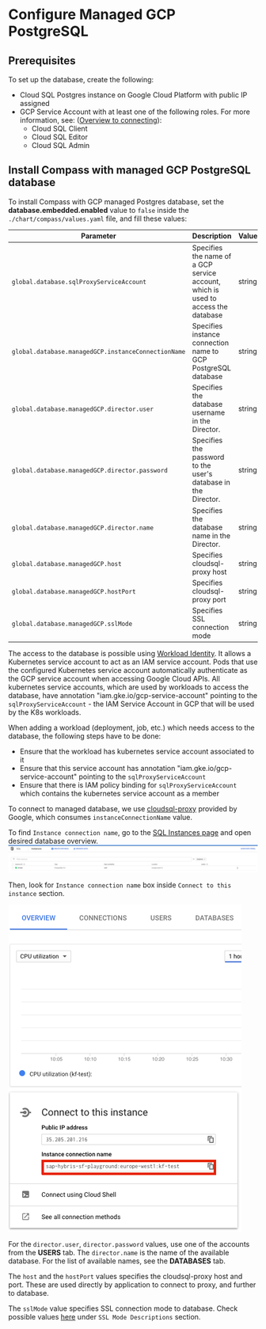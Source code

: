 # Configure Managed GCP PostgreSQL

## Prerequisites

To set up the database, create the following:

* Cloud SQL Postgres instance on Google Cloud Platform with public IP assigned
* GCP Service Account with at least one of the following roles. For more information, see: ([Overview to connecting](https://cloud.google.com/sql/docs/postgres/connect-external-app#4_if_required_by_your_authentication_method_create_a_service_account)):
  - Cloud SQL Client
  - Cloud SQL Editor
  - Cloud SQL Admin

## Install Compass with managed GCP PostgreSQL database

To install Compass with GCP managed Postgres database, set the **database.embedded.enabled** value to `false` inside the `./chart/compass/values.yaml` file, and fill these values:

| Parameter | Description | Values | Default |
| --- | --- | --- | --- |
| `global.database.sqlProxyServiceAccount` | Specifies the name of a GCP service account, which is used to access the database | string | "proxy-user@gcp-cmp.iam.gserviceaccount.com" |
| `global.database.managedGCP.instanceConnectionName` | Specifies instance connection name to GCP PostgreSQL database | string | "" |
| `global.database.managedGCP.director.user` | Specifies the database username in the Director. | string | "" |
| `global.database.managedGCP.director.password` | Specifies the password to the user's database in the Director. | string | "" |
| `global.database.managedGCP.director.name` | Specifies the database name in the Director. | string | "" |
| `global.database.managedGCP.host` | Specifies cloudsql-proxy host | string | "localhost" |
| `global.database.managedGCP.hostPort` | Specifies cloudsql-proxy port | string | "5432" |
| `global.database.managedGCP.sslMode` | Specifies SSL connection mode | string | "" |

The access to the database is possible using [Workload Identity](https://cloud.google.com/kubernetes-engine/docs/concepts/workload-identity).
It allows a Kubernetes service account to act as an IAM service account.
Pods that use the configured Kubernetes service account automatically authenticate as the GCP service account when accessing Google Cloud APIs. 
All kubernetes service accounts, which are used by workloads to access the database, have annotation "iam.gke.io/gcp-service-account" pointing to the `sqlProxyServiceAccount` - the IAM Service Account in GCP that will be used by the K8s workloads.

When adding a workload (deployment, job, etc.) which needs access to the database, the following steps have to be done:
  - Ensure that the workload has kubernetes service account associated to it
  - Ensure that this service account has annotation "iam.gke.io/gcp-service-account" pointing to the `sqlProxyServiceAccount`
  - Ensure that there is IAM policy binding for `sqlProxyServiceAccount` which contains the kubernetes service account as a member

To connect to managed database, we use [cloudsql-proxy](https://cloud.google.com/sql/docs/postgres/sql-proxy) provided by Google, which consumes `instanceConnectionName` value.

To find `Instance connection name`, go to the [SQL Instances page](https://console.cloud.google.com/sql/instances) and open desired database overview.
![Instance connection String](./assets/sql-instances-list.png)

Then, look for `Instance connection name` box inside `Connect to this instance` section.

![Instance connection String](./assets/instance-connection-string.png)

For the `director.user`, `director.password` values, use one of the accounts from the **USERS** tab. The `director.name` is the name of the available database. For the list of available names, see the **DATABASES** tab.

The `host` and the `hostPort` values specifies the cloudsql-proxy host and port. These are used directly by application to connect to proxy, and further to database.

The `sslMode` value specifies SSL connection mode to database. Check possible values [here](https://www.postgresql.org/docs/9.1/libpq-ssl.html) under `SSL Mode Descriptions` section.
